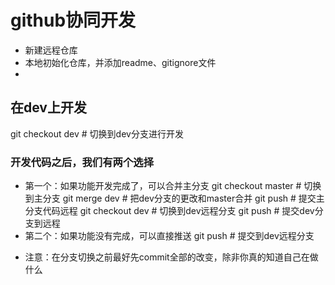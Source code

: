 # github协同开发
- 新建远程仓库
- 本地初始化仓库，并添加readme、gitignore文件
- 

## 在dev上开发
git checkout dev  # 切换到dev分支进行开发
### 开发代码之后，我们有两个选择
-  第一个：如果功能开发完成了，可以合并主分支
git checkout master  # 切换到主分支
git merge dev  # 把dev分支的更改和master合并
git push  # 提交主分支代码远程
git checkout dev  # 切换到dev远程分支
git push  # 提交dev分支到远程
-  第二个：如果功能没有完成，可以直接推送
git push  # 提交到dev远程分支
* 注意：在分支切换之前最好先commit全部的改变，除非你真的知道自己在做什么